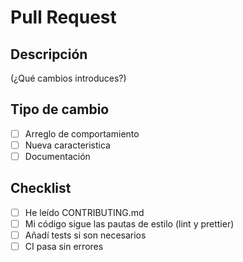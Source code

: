 # Pull Request

## Descripción

(¿Qué cambios introduces?)

## Tipo de cambio

- [ ] Arreglo de comportamiento
- [ ] Nueva caracteristica
- [ ] Documentación

## Checklist

- [ ] He leído CONTRIBUTING.md
- [ ] Mi código sigue las pautas de estilo (lint y prettier)
- [ ] Añadí tests si son necesarios
- [ ] CI pasa sin errores
